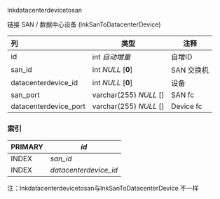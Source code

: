 lnkdatacenterdevicetosan

链接 SAN / 数据中心设备 (lnkSanToDatacenterDevice)



| 列                    | 类型                   | 注释       |
| :-------------------- | ---------------------- | ---------- |
| id                    | int *自动增量*         | 自增ID     |
| san_id                | int *NULL* [**0**]     | SAN 交换机 |
| datacenterdevice_id   | int *NULL* [**0**]     | 设备       |
| san_port              | varchar(255) *NULL* [] | SAN fc     |
| datacenterdevice_port | varchar(255) *NULL* [] | Device fc  |

### 索引

| PRIMARY | *id*                  |
| :------ | --------------------- |
| INDEX   | *san_id*              |
| INDEX   | *datacenterdevice_id* |



注：lnkdatacenterdevicetosan与lnkSanToDatacenterDevice 不一样

